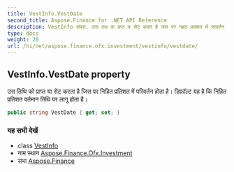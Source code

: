 ```yaml
---
title: VestInfo.VestDate
second_title: Aspose.Finance for .NET API Reference
description: VestInfo संपत्त. उस तथ क प्रप्त य सेट करत है जस पर नहत प्रतशत में परवर्तन हत है डफ़ल्ट यह है क नहत प्रतशत वर्तमन तथ पर लगू हत है
type: docs
weight: 20
url: /hi/net/aspose.finance.ofx.investment/vestinfo/vestdate/
---
```

## VestInfo.VestDate property

उस तिथि को प्राप्त या सेट करता है जिस पर निहित प्रतिशत में परिवर्तन होता है। डिफ़ॉल्ट यह है कि निहित प्रतिशत वर्तमान तिथि पर लागू होता है।

```csharp
public string VestDate { get; set; }
```

### यह सभी देखें

* class [VestInfo](../)
* नाम स्थान [Aspose.Finance.Ofx.Investment](../../vestinfo/)
* सभा [Aspose.Finance](../../../)


